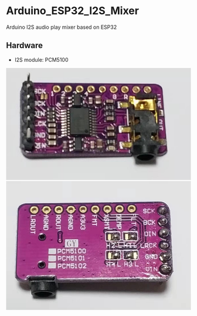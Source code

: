 # Arduino_ESP32_I2S_Mixer
Arduino I2S audio play mixer based on ESP32

## Hardware

* I2S module: PCM5100

![image](https://github.com/coolham/Arduino_ESP32_I2S_Mixer/blob/master/images/pcm5100-1.png)
![image](https://github.com/coolham/Arduino_ESP32_I2S_Mixer/blob/master/images/pcm5100-2.png)
